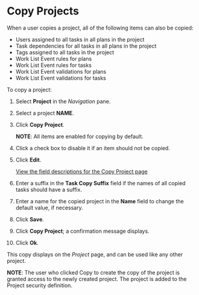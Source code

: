# Copy Projects

When a user copies a project, all of the following items can also be
copied:

  - Users assigned to all tasks in all plans in the project
  - Task dependencies for all tasks in all plans in the project
  - Tags assigned to all tasks in the project
  - Work List Event rules for plans
  - Work List Event rules for tasks
  - Work List Event validations for plans
  - Work List Event validations for tasks

To copy a project:

1.  Select **Project** in the *Navigation* pane.

2.  Select a project **NAME**.

3.  Click **Copy Project**.
    
    **NOTE**: All items are enabled for copying by default.

4.  Click a check box to disable it if an item should not be copied.

5.  Click **Edit**.
    
    [View the field descriptions for the Copy Project
    page](../Page_Desc/Copy_Project.htm)

6.  Enter a suffix in the **Task Copy Suffix** field if the names of all
    copied tasks should have a suffix.

7.  Enter a name for the copied project in the **Name** field to change
    the default value, if necessary.

8.  Click **Save**.

9.  Click **Copy Project**; a confirmation message displays.

10. Click **Ok**.

This copy displays on the *Project* page, and can be used like any other
project.

<span style="font-weight: bold;">NOTE</span>: The user who clicked Copy
to create the copy of the project is granted access to the newly created
project. The project is added to the Project security definition.
